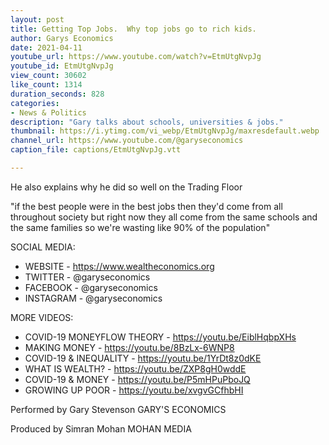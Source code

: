 ```yaml
---
layout: post
title: Getting Top Jobs.  Why top jobs go to rich kids.
author: Garys Economics
date: 2021-04-11
youtube_url: https://www.youtube.com/watch?v=EtmUtgNvpJg
youtube_id: EtmUtgNvpJg
view_count: 30602
like_count: 1314
duration_seconds: 828
categories:
- News & Politics
description: "Gary talks about schools, universities & jobs."
thumbnail: https://i.ytimg.com/vi_webp/EtmUtgNvpJg/maxresdefault.webp
channel_url: https://www.youtube.com/@garyseconomics
caption_file: captions/EtmUtgNvpJg.vtt

---
```


He also explains why he did so well on the Trading Floor

"if the best people were in the best jobs then they'd come from all throughout society but right now they all come from the same schools and the same families so we're wasting like 90% of the population"



SOCIAL MEDIA:
- WEBSITE - https://www.wealtheconomics.org
- TWITTER - @garyseconomics
- FACEBOOK - @garyseconomics
- INSTAGRAM - @garyseconomics



MORE VIDEOS:
- COVID-19 MONEYFLOW THEORY - https://youtu.be/EiblHqbpXHs
- MAKING MONEY - https://youtu.be/8BzLx-6WNP8
- COVID-19 & INEQUALITY - https://youtu.be/1YrDt8z0dKE
- WHAT IS WEALTH? - https://youtu.be/ZXP8gH0wddE
- COVID-19 & MONEY - https://youtu.be/P5mHPuPboJQ
- GROWING UP POOR - https://youtu.be/xvgvGCfhbHI



Performed by Gary Stevenson
GARY'S ECONOMICS



Produced by Simran Mohan
MOHAN MEDIA
